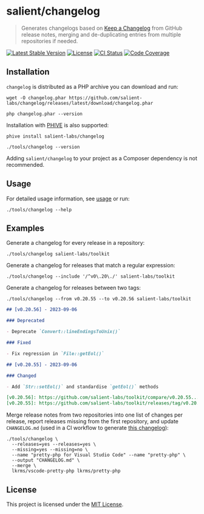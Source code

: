 # salient/changelog

> Generates changelogs based on [Keep a Changelog][] from GitHub release notes,
> merging and de-duplicating entries from multiple repositories if needed.

<p>
  <a href="https://packagist.org/packages/salient/changelog"><img src="https://poser.pugx.org/salient/changelog/v" alt="Latest Stable Version" /></a>
  <a href="https://packagist.org/packages/salient/changelog"><img src="https://poser.pugx.org/salient/changelog/license" alt="License" /></a>
  <a href="https://github.com/salient-labs/changelog/actions"><img src="https://github.com/salient-labs/changelog/actions/workflows/ci.yml/badge.svg" alt="CI Status" /></a>
  <a href="https://codecov.io/gh/salient-labs/changelog"><img src="https://codecov.io/gh/salient-labs/changelog/graph/badge.svg?token=ayuRwrUY24" alt="Code Coverage" /></a>
</p>

## Installation

`changelog` is distributed as a PHP archive you can download and run:

```shell
wget -O changelog.phar https://github.com/salient-labs/changelog/releases/latest/download/changelog.phar
```

```shell
php changelog.phar --version
```

Installation with [PHIVE][] is also supported:

```shell
phive install salient-labs/changelog
```

```shell
./tools/changelog --version
```

Adding `salient/changelog` to your project as a Composer dependency is not
recommended.

## Usage

For detailed usage information, see [usage](docs/Usage.md) or run:

```shell
./tools/changelog --help
```

## Examples

Generate a changelog for every release in a repository:

```shell
./tools/changelog salient-labs/toolkit
```

Generate a changelog for releases that match a regular expression:

```shell
./tools/changelog --include '/^v0\.20\./' salient-labs/toolkit
```

Generate a changelog for releases between two tags:

```shell
./tools/changelog --from v0.20.55 --to v0.20.56 salient-labs/toolkit
```

```markdown
## [v0.20.56] - 2023-09-06

### Deprecated

- Deprecate `Convert::lineEndingsToUnix()`

### Fixed

- Fix regression in `File::getEol()`

## [v0.20.55] - 2023-09-06

### Changed

- Add `Str::setEol()` and standardise `getEol()` methods

[v0.20.56]: https://github.com/salient-labs/toolkit/compare/v0.20.55...v0.20.56
[v0.20.55]: https://github.com/salient-labs/toolkit/releases/tag/v0.20.55
```

Merge release notes from two repositories into one list of changes per release,
report releases missing from the first repository, and update `CHANGELOG.md`
(used in a CI workflow to generate [this changelog][changelog]):

```shell
./tools/changelog \
  --releases=yes --releases=yes \
  --missing=yes --missing=no \
  --name "pretty-php for Visual Studio Code" --name "pretty-php" \
  --output "CHANGELOG.md" \
  --merge \
  lkrms/vscode-pretty-php lkrms/pretty-php
```

## License

This project is licensed under the [MIT License][].

[changelog]: https://github.com/lkrms/vscode-pretty-php/blob/main/CHANGELOG.md
[Keep a Changelog]: https://keepachangelog.com/en/1.1.0/
[MIT License]: LICENSE
[PHIVE]: https://phar.io
